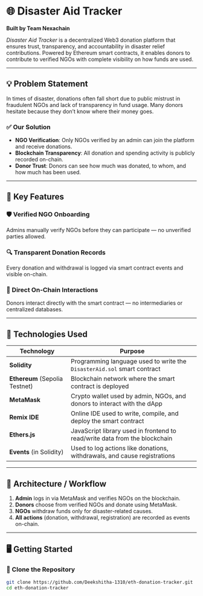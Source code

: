 # 🌐 Disaster Aid Tracker

**Built by Team Nexachain**

_Disaster Aid Tracker_ is a decentralized Web3 donation platform that ensures trust, transparency, and accountability in disaster relief contributions. Powered by Ethereum smart contracts, it enables donors to contribute to verified NGOs with complete visibility on how funds are used.

---

## 💡 Problem Statement

In times of disaster, donations often fall short due to public mistrust in fraudulent NGOs and lack of transparency in fund usage. Many donors hesitate because they don’t know where their money goes.

### ✅ Our Solution

- **NGO Verification**: Only NGOs verified by an admin can join the platform and receive donations.
- **Blockchain Transparency**: All donation and spending activity is publicly recorded on-chain.
- **Donor Trust**: Donors can see how much was donated, to whom, and how much has been used.

---

## 🚀 Key Features

### 🛡️ Verified NGO Onboarding  
Admins manually verify NGOs before they can participate — no unverified parties allowed.

### 🔍 Transparent Donation Records  
Every donation and withdrawal is logged via smart contract events and visible on-chain.

### 🔗 Direct On-Chain Interactions  
Donors interact directly with the smart contract — no intermediaries or centralized databases.

---

## 🧰 Technologies Used

| Technology                     | Purpose                                                                    |
| ------------------------------ | -------------------------------------------------------------------------- |
| **Solidity**                   | Programming language used to write the `DisasterAid.sol` smart contract    |
| **Ethereum** (Sepolia Testnet) | Blockchain network where the smart contract is deployed                    |
| **MetaMask**                   | Crypto wallet used by admin, NGOs, and donors to interact with the dApp    |
| **Remix IDE**                  | Online IDE used to write, compile, and deploy the smart contract           |
| **Ethers.js**                  | JavaScript library used in frontend to read/write data from the blockchain |
| **Events** (in Solidity)       | Used to log actions like donations, withdrawals, and cause registrations   |

---

## 🧱 Architecture / Workflow

1. **Admin** logs in via MetaMask and verifies NGOs on the blockchain.
2. **Donors** choose from verified NGOs and donate using MetaMask.
3. **NGOs** withdraw funds only for disaster-related causes.
4. **All actions** (donation, withdrawal, registration) are recorded as events on-chain.



---

## 🖥️ Getting Started

### 📁 Clone the Repository

```bash
git clone https://github.com/Deekshitha-1310/eth-donation-tracker.git
cd eth-donation-tracker





